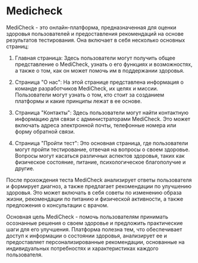 # Medicheck

MediCheck - это онлайн-платформа, предназначенная для оценки здоровья пользователей и предоставления рекомендаций на основе результатов тестирования. Она включает в себя несколько основных страниц:

1. Главная страница: Здесь пользователи могут получить общее представление о MediCheck, узнать о его функциях и возможностях, а также о том, как он может помочь им в поддержании здоровья.

2. Страница "О нас": На этой странице представлена информация о команде разработчиков MediCheck, их целях и миссии. Пользователи могут узнать о том, кто стоит за созданием платформы и какие принципы лежат в ее основе.

3. Страница "Контакты": Здесь пользователи могут найти контактную информацию для связи с администраторами MediCheck. Это может включать адреса электронной почты, телефонные номера или форму обратной связи.

4. Страница "Пройти тест": Это основная страница, где пользователи могут пройти тестирование, отвечая на вопросы о своем здоровье. Вопросы могут касаться различных аспектов здоровья, таких как физическое состояние, питание, психологическое благополучие и другие.

После прохождения теста MediCheck анализирует ответы пользователя и формирует диагноз, а также предлагает рекомендации по улучшению здоровья. Это может включать в себя советы по изменению образа жизни, рекомендации по питанию и физической активности, а также предложения о консультации с врачом.

Основная цель MediCheck - помочь пользователям принимать осознанные решения о своем здоровье и предложить практические шаги для его улучшения. Платформа полезна тем, что обеспечивает доступ к информации о состоянии здоровья, анализирует ее и предоставляет персонализированные рекомендации, основанные на индивидуальных потребностях и характеристиках каждого пользователя.

